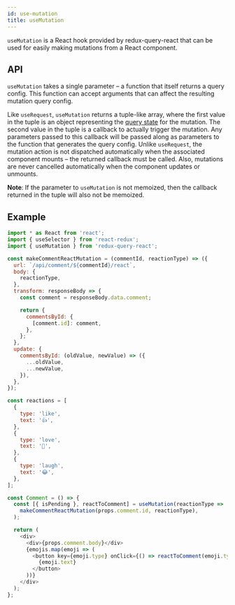 ```yaml
---
id: use-mutation
title: useMutation
---
```


`useMutation` is a React hook provided by redux-query-react that can be used for easily making mutations from a React component.

## API

`useMutation` takes a single parameter – a function that itself returns a query config. This function can accept arguments that can affect the resulting mutation query config.

Like `useRequest`, `useMutation` returns a tuple-like array, where the first value in the tuple is an object representing the [query state](query-state) for the mutation. The second value in the tuple is a callback to actually trigger the mutation. Any parameters passed to this callback will be passed along as parameters to the function that generates the query config. Unlike `useRequest`, the mutation action is not dispatched automatically when the associated component mounts – the returned callback must be called. Also, mutations are never cancelled automatically when the component updates or unmounts.

**Note**: If the parameter to `useMutation` is not memoized, then the callback returned in the tuple will also not be memoized.

## Example

```javascript
import * as React from 'react';
import { useSelector } from 'react-redux';
import { useMutation } from 'redux-query-react';

const makeCommentReactMutation = (commentId, reactionType) => ({
  url: `/api/comment/${commentId}/react`,
  body: {
    reactionType,
  },
  transform: responseBody => {
    const comment = responseBody.data.comment;

    return {
      commentsById: {
        [comment.id]: comment,
      },
    };
  },
  update: {
    commentsById: (oldValue, newValue) => ({
      ...oldValue,
      ...newValue,
    }),
  },
});

const reactions = [
  {
    type: 'like',
    text: '👍',
  },
  {
    type: 'love',
    text: '💖',
  },
  {
    type: 'laugh',
    text: '😂',
  },
];

const Comment = () => {
  const [{ isPending }, reactToComment] = useMutation(reactionType =>
    makeCommentReactMutation(props.comment.id, reactionType),
  );

  return (
    <div>
      <div>{props.comment.body}</div>
      {emojis.map(emoji => (
        <button key={emoji.type} onClick={() => reactToComment(emoji.type)} disabled={isPending}>
          {emoji.text}
        </button>
      ))}
    </div>
  );
};
```
